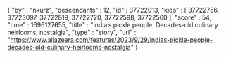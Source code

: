 {
  "by" : "nkurz",
  "descendants" : 12,
  "id" : 37722013,
  "kids" : [ 37722756, 37723097, 37722819, 37722720, 37722598, 37722560 ],
  "score" : 54,
  "time" : 1696127655,
  "title" : "India’s pickle people: Decades-old culinary heirlooms, nostalgia",
  "type" : "story",
  "url" : "https://www.aljazeera.com/features/2023/9/29/indias-pickle-people-decades-old-culinary-heirlooms-nostalgia"
}
